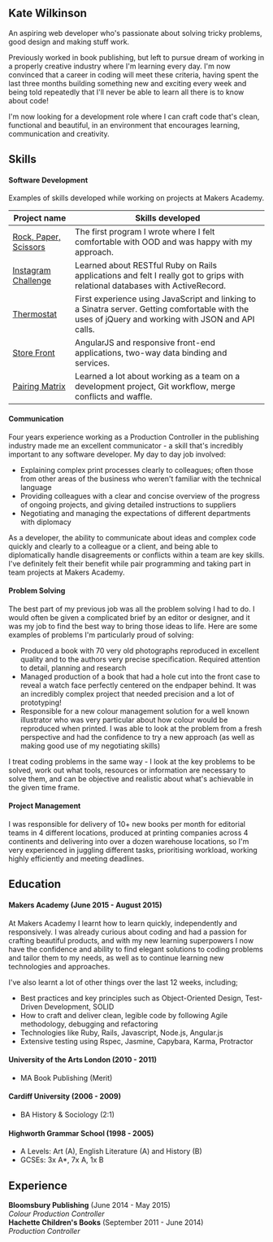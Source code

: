 ## Kate Wilkinson

An aspiring web developer who's passionate about solving tricky problems, good design and making stuff work.

Previously worked in book publishing, but left to pursue dream of working in a properly creative industry where I'm learning every day. I'm now convinced that a career in coding will meet these criteria, having spent the last three months building something new and exciting every week and being told repeatedly that I'll never be able to learn all there is to know about code!

I'm now looking for a development role where I can craft code that's clean, functional and beautiful, in an environment that encourages learning, communication and creativity.


## Skills

#### Software Development

Examples of skills developed while working on projects at Makers Academy.

Project name | Skills developed
--- | ---
[Rock, Paper, Scissors](https://github.com/KateWilkinson/rps-challenge) |  The first program I wrote where I felt comfortable with OOD and was happy with my approach.
[Instagram Challenge](https://github.com/KateWilkinson/instagram-challenge) | Learned about RESTful Ruby on Rails applications and felt I really got to grips with relational databases with ActiveRecord.
[Thermostat](https://github.com/KateWilkinson/thermostat) | First experience using JavaScript and linking to a Sinatra server. Getting comfortable with the uses of jQuery and working with JSON and API calls.
[Store Front](https://github.com/KateWilkinson/storefront) | AngularJS and responsive front-end applications, two-way data binding and services.
[Pairing Matrix](https://github.com/KateWilkinson/pairing-matrix) |  Learned a lot about working as a team on a development project, Git workflow, merge conflicts and waffle.


#### Communication

Four years experience working as a Production Controller in the publishing industry made me an excellent communicator - a skill that's incredibly important to any software developer. My day to day job involved:

* Explaining complex print processes clearly to colleagues; often those from other areas of the business who weren't familiar with the technical language
* Providing colleagues with a clear and concise overview of the progress of ongoing projects, and giving detailed instructions to suppliers
* Negotiating and managing the expectations of different departments with diplomacy

As a developer, the ability to communicate about ideas and complex code quickly and clearly to a colleague or a client, and being able to diplomatically handle disagreements or conflicts within a team are key skills. I've definitely felt their benefit while pair programming and taking part in team projects at Makers Academy. 


#### Problem Solving

The best part of my previous job was all the problem solving I had to do. I would often be given a complicated brief by an editor or designer, and it was my job to find the best way to bring those ideas to life. Here are some examples of problems I'm particularly proud of solving:

* Produced a book with 70 very old photographs reproduced in excellent quality and to the authors very precise specification. Required attention to detail, planning and research
* Managed production of a book that had a hole cut into the front case to reveal a watch face perfectly centered on the endpaper behind. It was an incredibly complex project that needed precision and a lot of prototyping!
* Responsible for a new colour management solution for a well known illustrator who was very particular about how colour would be reproduced when printed. I was able to look at the problem from a fresh perspective and had the confidence to try a new approach (as well as making good use of my negotiating skills)

I treat coding problems in the same way - I look at the key problems to be solved, work out what tools, resources or information are necessary to solve them, and can be objective and realistic about what's achievable in the given time frame.

#### Project Management

I was responsible for delivery of 10+ new books per month for editorial teams in 4 different locations, produced at printing companies across 4 continents and delivering into over a dozen warehouse locations, so I'm very experienced in juggling different tasks, prioritising workload, working highly efficiently and meeting deadlines.

## Education

#### Makers Academy (June 2015 - August 2015)

At Makers Academy I learnt how to learn quickly, independently and responsively. I was already curious about coding and had a passion for crafting beautiful products, and with my new learning superpowers I now have the confidence and ability to find elegant solutions to coding problems and tailor them to my needs, as well as to continue learning new technologies and approaches.

I've also learnt a lot of other things over the last 12 weeks, including;

- Best practices and key principles such as Object-Oriented Design, Test-Driven Development, SOLID
- How to craft and deliver clean, legible code by following Agile methodology, debugging and refactoring
- Technologies like Ruby, Rails, Javascript, Node.js, Angular.js
- Extensive testing using Rspec, Jasmine, Capybara, Karma, Protractor

#### University of the Arts London (2010 - 2011)

- MA Book Publishing (Merit)

#### Cardiff University (2006 - 2009)

- BA History & Sociology (2:1)

#### Highworth Grammar School (1998 - 2005)

- A Levels: Art (A), English Literature (A) and History (B)
- GCSEs: 3x A*, 7x A, 1x B 

## Experience

**Bloomsbury Publishing** (June 2014 - May 2015)    
*Colour Production Controller*  
**Hachette Children's Books** (September 2011 - June 2014)   
*Production Controller*  
